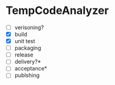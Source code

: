 # TempCodeAnalyzer

- [ ] verisoning?
- [x] build
- [x] unit test
- [ ] packaging
- [ ] release
- [ ] delivery?*
- [ ] acceptance*
- [ ] publshing
